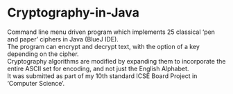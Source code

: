 # Cryptography-in-Java
Command line menu driven program which implements 25 classical ‘pen and paper’ ciphers in Java (BlueJ IDE).
<br>
The program can encrypt and decrypt text, with the option of a key depending on the cipher.
<br> 
Cryptography algorithms are modified by expanding them to incorporate the entire ASCII set for encoding, and not just the English Alphabet. 
<br>
It was submitted as part of my 10th standard ICSE Board Project in ‘Computer Science’.
